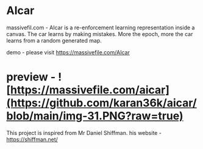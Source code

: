 
# AIcar

massivefil.com - AIcar is a re-enforcement learning representation inside a canvas. The car learns by making mistakes. More the epoch, more the car learns from a random generated map.

demo - please visit https://massivefile.com/AIcar

# preview - ![https://massivefile.com/aicar](https://github.com/karan36k/aicar/blob/main/img-31.PNG?raw=true)


This project is inspired from Mr Daniel Shiffman. his website - https://shiffman.net/
